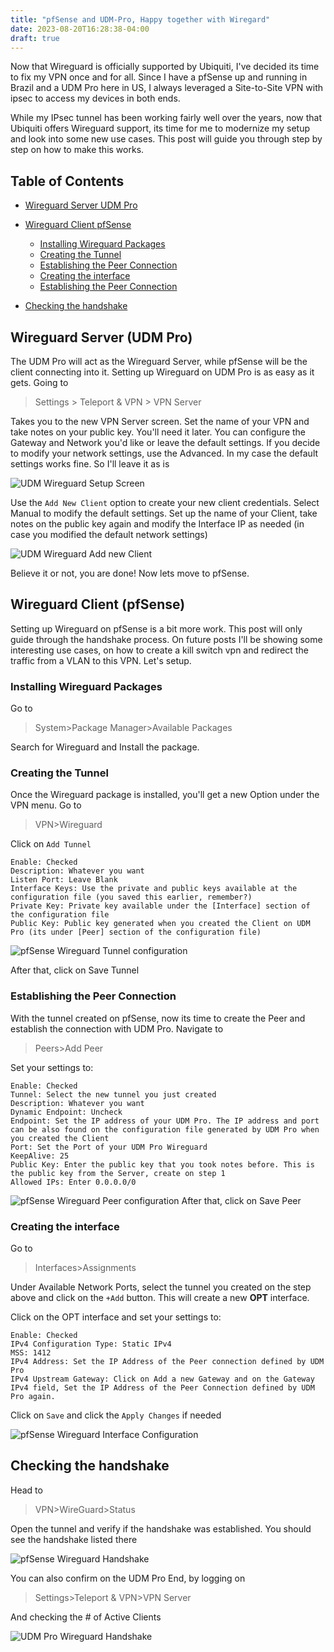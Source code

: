 ```yaml
---
title: "pfSense and UDM-Pro, Happy together with Wiregard"
date: 2023-08-20T16:28:38-04:00
draft: true
--- 
```

Now that Wireguard is officially supported by Ubiquiti, I've decided its time to fix my VPN once and for all. Since I have a pfSense up and running in Brazil and a UDM Pro here in US, I always leveraged a Site-to-Site VPN with ipsec to access my devices in both ends.

While my IPsec tunnel has been working fairly well over the years, now that Ubiquiti offers Wireguard support, its time for me to modernize my setup and look into some new use cases. This post will guide you through step by step on how to make this works.

Table of Contents
---

* [Wireguard Server UDM Pro](#wireguard-server-udm-pro)
* [Wireguard Client pfSense](#wireguard-client-pfsense)
  * [Installing Wireguard Packages](#installing-wireguard-packages)
  * [Creating the Tunnel](#creating-the-tunnel)
  * [Establishing the Peer Connection](#establishing-the-peer-connection)
  * [Creating the interface](#creating-the-interface)
  * [Establishing the Peer Connection](#establishing-the-peer-connection)

* [Checking the handshake](#checking-the-handshake)

## Wireguard Server (UDM Pro)
The UDM Pro will act as the Wireguard Server, while pfSense will be the client connecting into it.
Setting up Wireguard on UDM Pro is as easy as it gets. Going to 
> Settings > Teleport & VPN > VPN Server

Takes you to the new VPN Server screen. Set the name of your VPN and take notes on your public key. You'll need it later.
You can configure the Gateway and Network you'd like or leave the default settings. If you decide to modify your network settings, use the Advanced. In my case the default settings works fine. So I'll leave it as is

![UDM Wireguard Setup Screen](/images/UDM_Wireguard_Setup_1.png)

Use the `Add New Client` option to create your new client credentials. Select Manual to modify the default settings. Set up the name of your Client, take notes on the public key again and modify the Interface IP as needed (in case you modified the default network settings)

![UDM Wireguard Add new Client](/images/UDM_Wireguard_Setup_2.png)

Believe it or not, you are done! Now lets move to pfSense.

## Wireguard Client (pfSense)
Setting up Wireguard on pfSense is a bit more work. This post will only guide through the handshake process. On future posts I'll be showing some interesting use cases, on how to create a kill switch vpn and redirect the traffic from a VLAN to this VPN. Let's setup.

### Installing Wireguard Packages
Go to 

>System>Package Manager>Available Packages

Search for Wireguard and Install the package.

### Creating the Tunnel
Once the Wireguard package is installed, you'll get a new Option under the VPN menu. Go to 

> VPN>Wireguard

Click on `Add Tunnel` 

```
Enable: Checked
Description: Whatever you want
Listen Port: Leave Blank
Interface Keys: Use the private and public keys available at the configuration file (you saved this earlier, remember?)
Private Key: Private key available under the [Interface] section of the configuration file
Public Key: Public key generated when you created the Client on UDM Pro (its under [Peer] section of the configuration file)
```

![pfSense Wireguard Tunnel configuration](/images/pfSense_Wireguard_Setup_1.png)

After that, click on Save Tunnel

### Establishing the Peer Connection
With the tunnel created on pfSense, now its time to create the Peer and establish the connection with UDM Pro. Navigate to

> Peers>Add Peer

Set your settings to:
```
Enable: Checked
Tunnel: Select the new tunnel you just created
Description: Whatever you want
Dynamic Endpoint: Uncheck
Endpoint: Set the IP address of your UDM Pro. The IP address and port can be also found on the configuration file generated by UDM Pro when you created the Client
Port: Set the Port of your UDM Pro Wireguard
KeepAlive: 25
Public Key: Enter the public key that you took notes before. This is the public key from the Server, create on step 1
Allowed IPs: Enter 0.0.0.0/0
```

![pfSense Wireguard Peer configuration](/images/pfSense_Wireguard_Setup_1.png)
After that, click on Save Peer

### Creating the interface
Go to

> Interfaces>Assignments

Under Available Network Ports, select the tunnel you created on the step above and click on the `+Add` button.
This will create a new **OPT** interface.

Click on the OPT interface and set your settings to:
```
Enable: Checked
IPv4 Configuration Type: Static IPv4
MSS: 1412
IPv4 Address: Set the IP Address of the Peer connection defined by UDM Pro
IPv4 Upstream Gateway: Click on Add a new Gateway and on the Gateway IPv4 field, Set the IP Address of the Peer Connection defined by UDM Pro again.
``` 

Click on `Save` and click the `Apply Changes` if needed

![pfSense Wireguard Interface Configuration](/images/pfSense_Wireguard_Setup_3.png)

## Checking the handshake
Head to 

> VPN>WireGuard>Status

Open the tunnel and verify if the handshake was established. You should see the handshake listed there

![pfSense Wireguard Handshake](/images/pfSense_Wireguard_Handshake_1.png)

You can also confirm on the UDM Pro End, by logging on

> Settings>Teleport & VPN>VPN Server

And checking the # of Active Clients

![UDM Pro Wireguard Handshake](/images/UDM_Wireguard_Handshake_1.png)